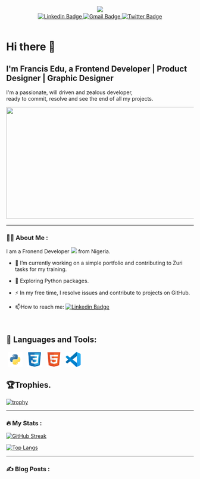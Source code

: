 

<div id="header" align="center">
  <img src="https://media.giphy.com/media/1sgetPM00wWqJpVUTl/giphy.gif" width="190"/>
</div>
<div id="badges" align="center">
  <a href="https://www.linkedin.com/in/chinedu-onukwue-829211206/">
    <img src="https://img.shields.io/badge/LinkedIn-blue?style=for-the-badge&logo=linkedin&logoColor=white" alt="LinkedIn Badge"/>
    <a href="mailto:francedu007@gmail.com">
    <img src="https://img.shields.io/badge/gmail-red?style=for-the-badge&logo=gmail&logoColor=white" alt="Gmail Badge"/> </a>
  <a href="https://twitter.com/favourededu007">
    <img src="https://img.shields.io/badge/Twitter-blue?style=for-the-badge&logo=twitter&logoColor=white" alt="Twitter Badge"/>
  </a> 
    <br/>
    <img src="https://komarev.com/ghpvc/?username=your-github-FrancisEdu1&style=flat-square&color=blue" alt=""/>
</div>

 # Hi there 👋
## I'm Francis Edu, a Frontend Developer | Product <br>Designer | Graphic Designer

I'm a passionate, will driven and zealous developer, <br>ready to commit, resolve and see the end of all my projects.

  <div align="center">
  <img src="https://media.giphy.com/media/dWesBcTLavkZuG35MI/giphy.gif" width="600" height="300"/>
  </div>
  
  

---

### :woman_technologist: About Me :
I am a Fronend Developer <img src="https://media.giphy.com/media/WUlplcMpOCEmTGBtBW/giphy.gif" width="30"> from Nigeria.
  
 - :telescope: I’m currently working on a simple portfolio and contributing to Zuri tasks for my training.

- :seedling: Exploring Python packages.

- :zap: In my free time, I resolve issues and contribute to projects on GitHub.

- :mailbox:How to reach me: [![Linkedin Badge](https://img.shields.io/badge/-Linkedin-blue?style=flat&logo=Linkedin&logoColor=white)](https://www.linkedin.com/in/chinedu-onukwue-829211206/)





<br />

## 🧰 Languages and Tools:
<p>
<img src="https://raw.githubusercontent.com/github/explore/80688e429a7d4ef2fca1e82350fe8e3517d3494d/topics/python/python.png" alt="Python" height="40" style="vertical-align:top; margin:4px">
<img src="https://github.com/devicons/devicon/blob/master/icons/css3/css3-original.svg" alt="CSS" height="40" style="vertical-align:top; margin:4px">
<img src="https://github.com/devicons/devicon/blob/master/icons/html5/html5-original.svg" alt="CSS" height="40" style="vertical-align:top; margin:4px">
<img src="https://raw.githubusercontent.com/github/explore/80688e429a7d4ef2fca1e82350fe8e3517d3494d/topics/visual-studio-code/visual-studio-code.png" alt="VS Code" height="40" style="vertical-align:top; margin:4px">
</p>

 ## 🏆Trophies.
  
[![trophy](https://github-profile-trophy.vercel.app/?username=FrancisEdu1)](https://github.com/ryo-ma/github-profile-trophy)
   
---
  

### :fire: My Stats :
  
  [![GitHub Streak](http://github-readme-streak-stats.herokuapp.com?user=FrancisEdu1&theme=dark&date_format=j%20M%5B%20Y%5D)](https://git.io/streak-stats)
  
  [![Top Langs](https://github-readme-stats.vercel.app/api/top-langs/?username=FrancisEdu1&layout=compact&theme=vision-friendly-dark)](https://github.com/anuraghazra/github-readme-stats)
  
---

### :writing_hand: Blog Posts :
